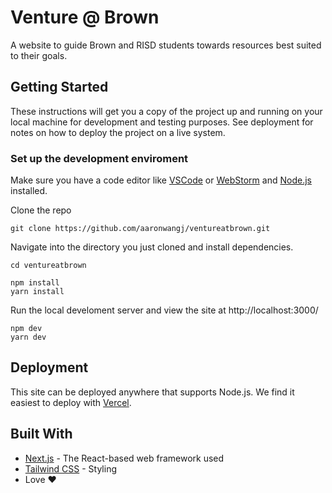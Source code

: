 # Venture @ Brown

A website to guide Brown and RISD students towards resources best suited to their goals.

## Getting Started

These instructions will get you a copy of the project up and running on your local machine for development and testing purposes. See deployment for notes on how to deploy the project on a live system.


### Set up the development enviroment

Make sure you have a code editor like [VSCode](https://code.visualstudio.com/) or [WebStorm](https://www.jetbrains.com/webstorm/) and [Node.js](https://nodejs.org/en/) installed.

Clone the repo

```
git clone https://github.com/aaronwangj/ventureatbrown.git
```

Navigate into the directory you just cloned and install dependencies.

```
cd ventureatbrown

npm install
yarn install
```

Run the local develoment server and view the site at http://localhost:3000/
```
npm dev
yarn dev
```

## Deployment

This site can be deployed anywhere that supports Node.js. We find it easiest to deploy with [Vercel](https://vercel.com/dashboard).

## Built With

* [Next.js](https://nextjs.org/) - The React-based web framework used
* [Tailwind CSS](https://tailwindcss.com/) - Styling
* Love ❤️
